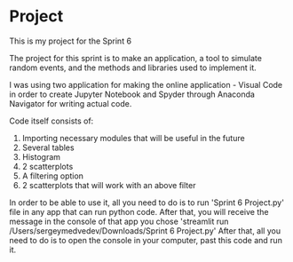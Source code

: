 # Project

This is my project for the Sprint 6

The project for this sprint is to make an application, a tool to simulate random events, and the methods and libraries used to implement it.

I was using two application for making the online application - Visual Code in order to create Jupyter Notebook and Spyder through Anaconda Navigator for writing actual code. 

Code itself consists of: 
1. Importing necessary modules that will be useful in the future
2. Several tables
3. Histogram
4. 2 scatterplots
5. A filtering option
6. 2 scatterplots that will work with an above filter

In order to be able to use it, all you need to do is to run 'Sprint 6 Project.py' file in any app that can run python code. After that, you will receive the message in the console of that app you chose 'streamlit run /Users/sergeymedvedev/Downloads/Sprint 6 Project.py'
After that, all you need to do is to open the console in your computer, past this code and run it. 
